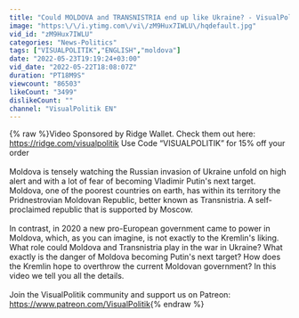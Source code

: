 ```yaml
---
title: "Could MOLDOVA and TRANSNISTRIA end up like Ukraine? - VisualPolitik EN"
image: "https:\/\/i.ytimg.com\/vi\/zM9Hux7IWLU\/hqdefault.jpg"
vid_id: "zM9Hux7IWLU"
categories: "News-Politics"
tags: ["VISUALPOLITIK","ENGLISH","moldova"]
date: "2022-05-23T19:19:24+03:00"
vid_date: "2022-05-22T18:08:07Z"
duration: "PT18M9S"
viewcount: "86503"
likeCount: "3499"
dislikeCount: ""
channel: "VisualPolitik EN"
---
```

{% raw %}Video Sponsored by Ridge Wallet. Check them out here: <a rel="nofollow" target="blank" href="https://ridge.com/visualpolitik">https://ridge.com/visualpolitik</a> Use Code “VISUALPOLITIK” for 15% off your order<br /><br />Moldova is tensely watching the Russian invasion of Ukraine unfold on high alert and with a lot of fear of becoming Vladimir Putin's next target. Moldova, one of the poorest countries on earth, has within its territory the Pridnestrovian Moldovan Republic, better known as Transnistria. A self-proclaimed republic that is supported by Moscow.<br /> <br />In contrast, in 2020 a new pro-European government came to power in Moldova, which, as you can imagine, is not exactly to the Kremlin's liking. What role could Moldova and Transnistria play in the war in Ukraine? What exactly is the danger of Moldova becoming Putin's next target? How does the Kremlin hope to overthrow the current Moldovan government? In this video we tell you all the details.<br /><br />Join the VisualPolitik community and support us on Patreon: <a rel="nofollow" target="blank" href="https://www.patreon.com/VisualPolitik">https://www.patreon.com/VisualPolitik</a>{% endraw %}

